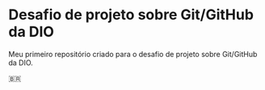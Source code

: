 # Desafio de projeto sobre Git/GitHub da DIO
Meu primeiro repositório criado para o desafio de projeto sobre Git/GitHub da DIO.

🇧🇷
